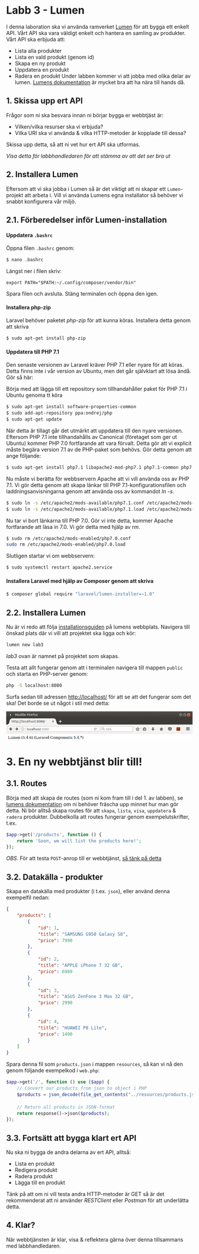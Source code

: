 # Labb 3 - Lumen

I denna laboration ska vi använda ramverket [Lumen](http://lumen.laravel.com) för att bygga ett enkelt API. Vårt API ska vara väldigt enkelt och hantera en samling av produkter. Vårt API ska erbjuda att:
- Lista alla produkter
- Lista en vald produkt (genom id)
- Skapa en ny produkt
- Uppdatera en produkt
- Radera en produkt
Under labben kommer vi att jobba med olika delar av lumen. [Lumens dokumentation](https://lumen.laravel.com/docs/) är mycket bra att ha nära till hands då.

## 1. Skissa upp ert API
Frågor som ni ska besvara innan ni börjar bygga er webbtjäst är:
- Vilken/vilka resurser ska vi erbjuda?
- Vilka URI ska vi använda & vilka HTTP-metoder är kopplade till dessa?

Skissa upp detta, så att ni vet hur ert API ska utformas.

*Visa detta för labbhandledaren för att stämma av att det ser bra ut*

## 2. Installera Lumen
Eftersom att vi ska jobba i Lumen så är det viktigt att ni skapar ett `Lumen`-projekt att arbeta i. Vill vi använda Lumens egna installator så behöver vi snabbt konfigurera vår miljö.

## 2.1. Förberedelser inför Lumen-installation

#### Uppdatera `.bashrc`
Öppna filen `.bashrc` genom:
```bash
$ nano .bashrc
```
Längst ner i filen skriv:
```
export PATH="$PATH:~/.config/composer/vendor/bin"
```
Spara filen och avsluta. Stäng terminalen och öppna den igen.

#### Installera php-zip
Laravel behöver paketet *php-zip* för att kunna köras. Installera detta genom att skriva

```bash
$ sudo apt-get install php-zip
```

#### Uppdatera till PHP 7.1
Den senaste versionen av Laravel kräver PHP 7.1 eller nyare för att köras. Detta finns inte i vår version av Ubuntu, men det går självklart att lösa ändå. Gör så här:

Börja med att lägga till ett repository som tillhandahåller paket för PHP 7.1 i Ubuntu genoma tt köra

```bash
$ sudo apt-get install software-properties-common
$ sudo add-apt-repository ppa:ondrej/php
$ sudo apt-get update
```

När detta är tillagt går det utmärkt att uppdatera till den nyare versionen. Eftersom PHP 7.1 inte tillhandahålls av Canonical (företaget som ger ut Ubuntu) kommer PHP 7.0 fortfarande att vara förvalt. Detta gör att vi explicit måste begära version 7.1 av de PHP-paket som behövs. Gör detta genom att ange följande:

```bash
$ sudo apt-get install php7.1 libapache2-mod-php7.1 php7.1-common php7.1-mbstring php7.1-xmlrpc php7.1-gd php7.1-xml php7.1-intl php7.1-mysql php7.1-cli php7.1-mcrypt php7.1-zip php7.1-curl
```

Nu måste vi berätta för webbservern Apache att vi vill använda oss av PHP 7.1. Vi gör detta genom att skapa länkar till PHP 7.1-konfigurationsfilen och laddningsanvisningarna genom att använda oss av kommandot *ln -s*.

```bash
$ sudo ln -s /etc/apache2/mods-available/php7.1.conf /etc/apache2/mods-enabled/php7.1.conf
$ sudo ln -s /etc/apache2/mods-available/php7.1.load /etc/apache2/mods-enabled/php7.1.load
```

Nu tar vi bort länkarna till PHP 7.0. Gör vi inte detta, kommer Apache fortfarande att läsa in 7.0. Vi gör detta med hjälp av *rm*.

```bash
$ sudo rm /etc/apache2/mods-enabled/php7.0.conf
sudo rm /etc/apache2/mods-enabled/php7.0.load
```

Slutligen startar vi om webbservern:

```bash
$ sudo systemctl restart apache2.service
```

#### Installera Laravel med hjälp av Composer genom att skriva
```bash
$ composer global require "laravel/lumen-installer=~1.0"
```

## 2.2. Installera Lumen
Nu är vi redo att följa [installationsguiden](https://lumen.laravel.com/docs/) på lumens webbplats. Navigera till önskad plats där vi vill att projektet ska ligga och kör:

```bash
lumen new lab3
```

*lab3* ovan är namnet på projektet som skapas.

Testa att allt fungerar genom att i terminalen navigera till mappen `public` och starta en PHP-server genom:
```bash
php -S localhost:8080
```
Surfa sedan till adressen [http://localhost/](http://localhost/) för att se att det fungerar som det ska! Det borde se ut något i stil med detta:

![Lumen installation](lumen_installation.png)

# 3. En ny webbtjänst blir till!

## 3.1. Routes
Börja med att skapa de routes (som ni kom fram till i del 1. av labben), se [lumens dokumentation](https://lumen.laravel.com/docs/5.4/routing) om ni behöver fräscha upp minnet hur man gör detta. Ni bör alltså skapa routes för att `skapa`, `lista`, `visa`, `uppdatera` & `radera` produkter. Dubbelkolla att routes fungerar genom exempelutskrifter, t.ex.

```php
$app->get('/products', function () {
    return 'Soon, we will list the products here!';
});
```

*OBS*. För att testa `POST`-anrop till er webbtjänst, [så tänk på detta](http://stackoverflow.com/questions/13132794/firefox-add-on-restclient-how-to-input-post-parameters)

## 3.2. Datakälla - produkter
Skapa en datakälla med produkter (i t.ex. `json`), eller använd denna exempelfil nedan:
```json
{
    "products": [
        {
            "id": 1,
            "title": "SAMSUNG G950 Galaxy S8",
            "price": 7990
        },
        {
            "id": 2,
            "title": "APPLE iPhone 7 32 GB",
            "price": 6989
        },
        {
            "id": 3,
            "title": "ASUS ZenFone 3 Max 32 GB",
            "price": 2990
        },
        {
            "id": 4,
            "title": "HUAWEI P8 Lite",
            "price": 1490
        }
    ]
}
```

Spara denna fil som `products.json` i mappen `resources`, så kan vi nå den genom följande exempelkod i `web.php`:
```php
$app->get('/', function () use ($app) {
    // Convert our products from json to object i PHP
	$products = json_decode(file_get_contents("../resources/products.json"));

    // Return all products in JSON-format
	return response()->json($products);
});
```

## 3.3. Fortsätt att bygga klart ert API
Nu ska ni bygga de andra delarna av ert API, alltså:
- Lista en produkt
- Redigera produkt
- Radera produkt
- Lägga till en produkt

Tänk på att om ni vill testa andra HTTP-metoder är GET så är det rekommenderat att ni använder *RESTClient* eller *Postman* för att underlätta detta.

## 4. Klar?
När webbtjänsten är klar, visa & reflektera gärna över denna tillsammans med labbhandledaren.
